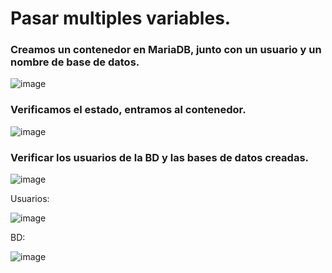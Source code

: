 # Pasar multiples variables.
### Creamos un contenedor en MariaDB, junto con un usuario y un nombre de base de datos.
![image](https://github.com/julianzanetti/Docker-Udemy/assets/134458575/9eae70b9-b86a-48cc-8a93-61256ea77600)

### Verificamos el estado, entramos al contenedor.
![image](https://github.com/julianzanetti/Docker-Udemy/assets/134458575/b5b14e22-8370-467d-a6fa-7dcf0a068ae7)

### Verificar los usuarios de la BD y las bases de datos creadas.
![image](https://github.com/julianzanetti/Docker-Udemy/assets/134458575/d329d78f-690d-4661-8b5f-ce8e911b911d)

Usuarios:

![image](https://github.com/julianzanetti/Docker-Udemy/assets/134458575/204fa1de-372a-4976-8a6b-e58dcfce1015)

BD:

![image](https://github.com/julianzanetti/Docker-Udemy/assets/134458575/552d9a0a-07ca-445f-b870-6b3fe802ae0b)
